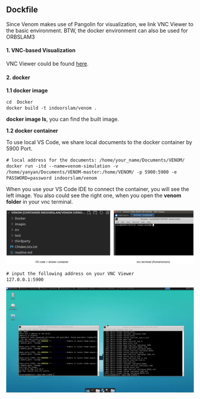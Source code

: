 ## Dockfile

Since Venom makes use of Pangolin for visualization, we link VNC Viewer to the basic environment. BTW, the docker environment can also be used for ORBSLAM3

#### 1. VNC-based Visualization 

VNC Viewer could be found [here](https://www.realvnc.com/en/connect/download/viewer/). 

#### 2. docker 

**1.1 docker image**

```
cd  Docker
docker build -t indoorslam/venom .
```
**docker image ls**, you can find the built image. 


**1.2 docker container**

To use local VS Code, we share local documents to the docker container by 5900 Port.

```
# local address for the documents: /home/your_name/Documents/VENOM/
docker run -itd --name=venom-simulation -v /home/yanyan/Documents/VENOM-master:/home/VENOM/ -p 5900:5900 -e PASSWORD=password indoorslam/venom 
```

When you use your VS Code IDE to connect the container, you will see the left image. You also could see the right one, when you open the **venom folder** in your vnc terminal.

![container](../images/vs_vcn.png)

```
# input the following address on your VNC Viewer
127.0.0.1:5900 
```

![vcn](../images/vcn.png)
